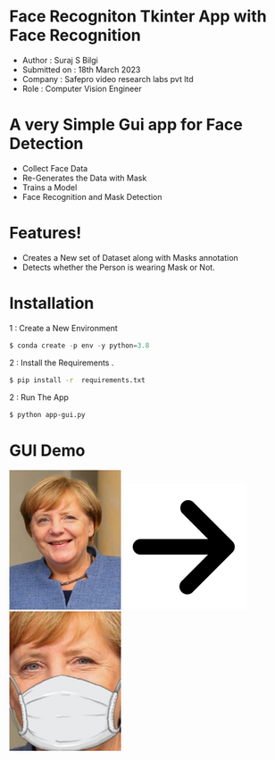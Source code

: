 # Face Recogniton Tkinter App with Face Recognition

  - Author : Suraj S Bilgi
  - Submitted on : 18th March 2023
  - Company : Safepro video research labs pvt ltd 
  - Role : Computer Vision Engineer


# A very Simple Gui app for Face Detection 

  - Collect Face Data
  - Re-Generates the Data with Mask
  - Trains a Model
  - Face Recognition and Mask Detection

#  Features!

  - Creates a New set of Dataset along with Masks annotation
  - Detects whether the Person is wearing Mask or Not. 
  
  
# Installation

1 : Create a New Environment

```py
$ conda create -p env -y python=3.8
```

2 : Install the Requirements .
```sh
$ pip install -r  requirements.txt
```

2 : Run The App 

```sh
$ python app-gui.py
```

# GUI Demo
<p>
<p align="left"><img height="250" width=200" src="https://github.com/Garvit-32/Face-recognition-in-presence-of-Mask/blob/master/readmeImages/01-1.jpg" alt="01-1"/><img src="https://github.com/Garvit-32/Face-recognition-in-presence-of-Mask/blob/master/readmeImages/arrow.png" alt="arrow"/><img height="250" width=200" src="https://github.com/Garvit-32/Face-recognition-in-presence-of-Mask/blob/master/readmeImages/01-2.jpg" alt="01-2"/>
</p>
</p>
